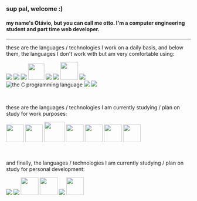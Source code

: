 ### sup pal, welcome :)

#### my name's Otávio, but you can call me otto. I'm a computer engineering student and part time web developer.

***

these are the languages / technologies I work on a daily basis, and below them, the languages I don't work with but am very comfortable using:
<div style="display: inline;">
    <img src="https://img.icons8.com/color/48/000000/javascript--v1.png" />
    <img src="https://img.icons8.com/color/48/000000/git.png" />
    <img src="https://img.icons8.com/color/48/000000/linux--v1.png" />
    <img src="https://raw.githubusercontent.com/enonic/xp/master/misc/logo.png" style="height: 44px" />
    <img src="https://img.icons8.com/color/48/000000/html-5--v1.png" />
    <img src="https://img.icons8.com/color/48/000000/css3.png" />
    <img src="https://cdn.jsdelivr.net/gh/devicons/devicon/icons/jquery/jquery-plain-wordmark.svg" style="width: 48px" />
    <img src="https://img.icons8.com/color/48/000000/java-coffee-cup-logo--v1.png" />
    <div></div>
    <img src="https://img.icons8.com/color/48/000000/c-programming.png" title="the C programming language"/>
    <img src="https://img.icons8.com/color/48/000000/c-plus-plus-logo.png" />
    <img src="https://img.icons8.com/color/48/000000/python--v1.png" />
</div>

&nbsp;

these are the languages / technologies I am currently studying / plan on study for work purposes:
<div style="display: inline;">
    <img src="https://cdn.jsdelivr.net/gh/devicons/devicon/icons/react/react-original.svg" style="width: 48px" />
    <img src="https://cdn.jsdelivr.net/gh/devicons/devicon/icons/typescript/typescript-original.svg" style="width: 48px" />
    <img src="https://cdn.jsdelivr.net/gh/devicons/devicon/icons/docker/docker-plain.svg" style="width: 55px" />
    <img src="https://cdn.jsdelivr.net/gh/devicons/devicon/icons/postgresql/postgresql-original.svg" style="width: 48px" />
    <img src="https://cdn.jsdelivr.net/gh/devicons/devicon/icons/vuejs/vuejs-original.svg" style="width: 48px" />
    <img src="https://cdn.jsdelivr.net/gh/devicons/devicon/icons/graphql/graphql-plain.svg" style="width: 48px" />
    <img src="https://cdn.jsdelivr.net/gh/devicons/devicon/icons/gradle/gradle-plain.svg" style="width: 48px" />
</div>

&nbsp;

and finally, the languages / technologies I am currently studying / plan on study for personal development:
<div style="display: inline;">
    <img src="https://img.icons8.com/color/48/000000/c-sharp-logo.png" />
    <img src="https://img.icons8.com/fluency/48/000000/unity.png" />
    <img src="https://img.icons8.com/nolan/64/unreal-engine.png" style="width: 48px"/>
    <img src="https://cdn.jsdelivr.net/gh/devicons/devicon/icons/godot/godot-original.svg" style="width: 48px" />
    <img src="https://img.icons8.com/fluency/50/000000/blender-3d.png" />
    <img src="https://img.icons8.com/dusk/64/000000/aseprite.png" style="width: 48px" />
</div>

<!--
**ottosales/ottosales** is a ✨ _special_ ✨ repository because its `README.md` (this file) appears on your GitHub profile.

Here are some ideas to get you started:

- 🔭 I’m currently working on ...
- 🌱 I’m currently learning ...
- 👯 I’m looking to collaborate on ...
- 🤔 I’m looking for help with ...
- 💬 Ask me about ...
- 📫 How to reach me: ...
- 😄 Pronouns: ...
- ⚡ Fun fact: ...
-->

